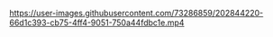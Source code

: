 


https://user-images.githubusercontent.com/73286859/202844220-66d1c393-cb75-4ff4-9051-750a44fdbc1e.mp4




